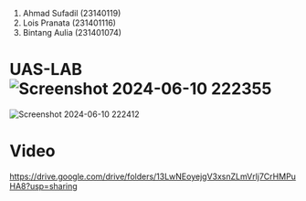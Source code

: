 1. Ahmad Sufadil (23140119)
2. Lois Pranata (231401116)
3. Bintang Aulia (231401074)

# UAS-LAB![Screenshot 2024-06-10 222355](https://github.com/fadilachmad/UAS-LAB/assets/148847862/8846d207-daa4-498c-983c-3e228c52c552)
![Screenshot 2024-06-10 222412](https://github.com/fadilachmad/UAS-LAB/assets/148847862/dad307e5-bad0-4a76-bab7-7f5ef64a30d0)


# Video
https://drive.google.com/drive/folders/13LwNEoyejgV3xsnZLmVrlj7CrHMPuHA8?usp=sharing
